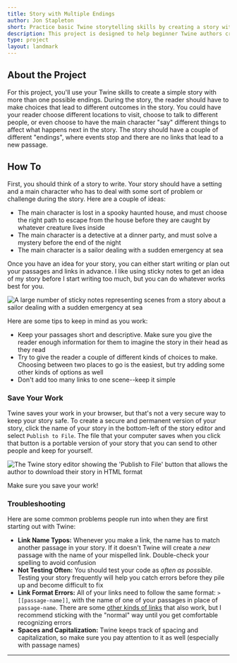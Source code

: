 ```yaml
---
title: Story with Multiple Endings
author: Jon Stapleton
short: Practice basic Twine storytelling skills by creating a story with more than one possible ending
description: This project is designed to help beginner Twine authors create a simple story with links, connecting passages together to create a story with more than one possible ending.
type: project
layout: landmark
---
```


## About the Project

For this project, you'll use your Twine skills to create a simple story with more than one possible endings. During the story, the reader should have to make choices that lead to different outcomes in the story. You could have your reader choose different locations to visit, choose to talk to different people, or even choose to have the main character "say" different things to affect what happens next in the story. The story should have a couple of different "endings", where events stop and there are no links that lead to a new passage.

## How To

First, you should think of a story to write. Your story should have a setting and a main character who has to deal with some sort of problem or challenge during the story. Here are a couple of ideas:

* The main character is lost in a spooky haunted house, and must choose the right path to escape from the house before they are caught by whatever creature lives inside
* The main character is a detective at a dinner party, and must solve a mystery before the end of the night
* The main character is a sailor dealing with a sudden emergency at sea

Once you have an idea for your story, you can either start writing or plan out your passages and links in advance. I like using sticky notes to get an idea of my story before I start writing too much, but you can do whatever works best for you.

![A large number of sticky notes representing scenes from a story about a sailor dealing with a sudden emergency at sea](/planning.png)

Here are some tips to keep in mind as you work:

* Keep your passages short and descriptive. Make sure you give the reader enough information for them to imagine the story in their head as they read
* Try to give the reader a couple of different kinds of choices to make. Choosing between two places to go is the easiest, but try adding some other kinds of options as well
* Don't add too many links to one scene--keep it simple

### Save Your Work

Twine saves your work in your browser, but that's not a very secure way to keep your story safe. To create a secure and permanent version of your story, click the name of your story in the bottom-left of the story editor and select `Publish to File`. The file that your computer saves when you click that button is a portable version of your story that you can send to other people and keep for yourself.

![The Twine story editor showing the 'Publish to File' button that allows the author to download their story in HTML format](/publish-to-file.png)

Make sure you save your work!

### Troubleshooting

Here are some common problems people run into when they are first starting out with Twine:

* **Link Name Typos:** Whenever you make a link, the name has to match another passage in your story. If it doesn't Twine will create a *new* passage with the name of your mispelled link. Double-check your spelling to avoid confusion
* **Not Testing Often:** You should test your code as *often as possible*. Testing your story frequently will help you catch errors before they pile up and become difficult to fix
* **Link Format Errors:** All of your links need to follow the same format: `> [[passage-name]]`, with the name of one of your passages in place of `passage-name`. There are some [other kinds of links](https://klembot.github.io/chapbook/guide/text-and-links/simple-links.html) that also work, but I recommend sticking with the "normal" way until you get comfortable recognizing errors
* **Spaces and Capitalization:** Twine keeps track of spacing and capitalization, so make sure you pay attention to it as well (especially with passage names)

----

<!-- ## Standards Alignment

This project addresses the following Virginia Computer Science standards:

* Lorum ipsum -->